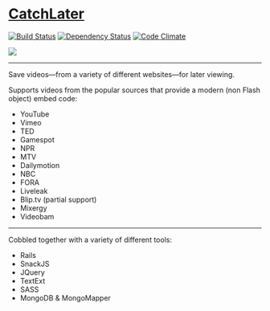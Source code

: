 # [CatchLater](https://catchlater.com)

[![Build Status](https://travis-ci.org/BrettBukowski/CatchLater.png?branch=master)](https://travis-ci.org/BrettBukowski/CatchLater) [![Dependency Status](https://gemnasium.com/BrettBukowski/CatchLater.png)](https://gemnasium.com/BrettBukowski/CatchLater) [![Code Climate](https://codeclimate.com/github/BrettBukowski/CatchLater.png)](https://codeclimate.com/github/BrettBukowski/CatchLater)


![](http://i4.minus.com/iboSaqe7o9L5mh.png)

*****

Save videos—from a variety of different websites—for later viewing.

Supports videos from the popular sources that provide a modern (non Flash object) embed code:

* YouTube
* Vimeo
* TED
* Gamespot
* NPR
* MTV
* Dailymotion
* NBC
* FORA
* Liveleak
* Blip.tv (partial support)
* Mixergy
* Videobam

*****

Cobbled together with a variety of different tools:

* Rails
* SnackJS
* JQuery
* TextExt
* SASS
* MongoDB & MongoMapper
